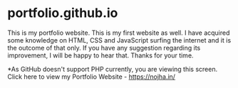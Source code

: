 # portfolio.github.io

This is my portfolio website. This is my first website as well. I have acquired some knowledge on HTML, CSS and JavaScript surfing the internet and it is the outcome of that only. If you have any suggestion regarding its improvement, I will be happy to hear that. Thanks for your time.

*As GitHub doesn't support PHP currently, you are viewing this screen. Click here to view my Portfolio Website - https://nojha.in/
